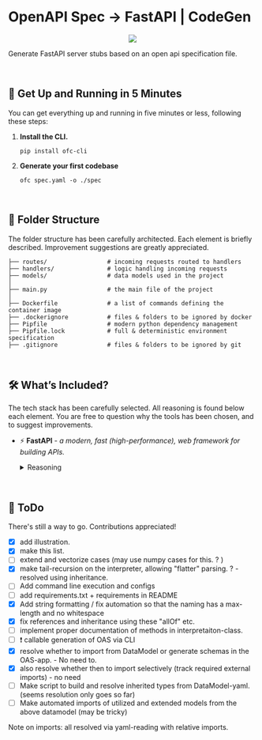 # OpenAPI Spec -> FastAPI | CodeGen

<p align="center">
  <a href="#"><img src=".github/illustration.svg" /></a>
</p>

Generate FastAPI server stubs based on an open api specification file.

<br>

## 🚀 Get Up and Running in 5 Minutes

You can get everything up and running in five minutes or less, following these steps:

1. **Install the CLI.**

   ```shell
   pip install ofc-cli
   ```

1. **Generate your first codebase**

   ```shell
   ofc spec.yaml -o ./spec 
   ```

<br>

## 📁 Folder Structure

The folder structure has been carefully architected. Each element is briefly described. 
Improvement suggestions are greatly appreciated.

    ├── routes/                 # incoming requests routed to handlers
    ├── handlers/               # logic handling incoming requests
    ├── models/                 # data models used in the project
    │
    ├── main.py                 # the main file of the project
    │
    ├── Dockerfile              # a list of commands defining the container image
    ├── .dockerignore           # files & folders to be ignored by docker
    ├── Pipfile                 # modern python dependency management
    ├── Pipfile.lock            # full & deterministic environment specification
    ├── .gitignore              # files & folders to be ignored by git

<br>

## 🛠️ What’s Included?

The tech stack has been carefully selected. All reasoning is found below each element. You are free to question why the tools has been chosen, and to suggest improvements.

- ⚡ **FastAPI** - _a modern, fast (high-performance), web framework for building APIs._
  <details>
  <summary>Reasoning</summary><br>
  
  We needed a web framework to support developer productivity and high execution performance in python.

  We checked out the [Techempower Web Framework Benchmarks for python](https://www.techempower.com/benchmarks/#section=data-r19&hw=cl&test=fortune&l=zijzen-1r) and
  saw a few high-performing web frameworks. Based on this, we manually reviewed the top performers from a developer experience perspecitve. We found that FastAPI was 
  the framework with the highest overall value to support developer productivity and execution performance.
  
  </details>

<br>

## 📝 ToDo

There's still a way to go. Contributions appreciated!

- [x] add illustration.
- [x] make this list.
- [ ] extend and vectorize cases (may use numpy cases for this. ? )
- [x] make tail-recursion on the interpreter, allowing "flatter" parsing. ?  - resolved using inheritance.
- [ ] Add command line execution and configs 
- [ ] add requirements.txt + requirements in README 
- [x] Add string formatting / fix automation so that the naming has a max-length and no whitespace
- [x] fix references and inheritance using these "allOf" etc. 
- [ ] implement proper documentation of methods in interpretaiton-class. 
- [ ] ❗ callable generation of OAS via CLI 
- [x] resolve whether to import from DataModel or generate schemas in the OAS-app. - No need to. 
- [x] also resolve whether then to import selectively (track required external imports) - no need
- [ ] Make script to build and resolve inherited types from DataModel-yaml. (seems resolution only goes so far)
- [ ] Make automated imports of utilized and extended models from the above datamodel (may be tricky)

Note on imports: all resolved via yaml-reading with relative imports. 

